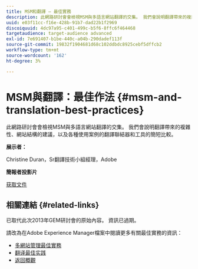 ```yaml
---
title: MSM和翻譯 — 最佳實務
description: 此網路研討會會檢視MSM與多語言網站翻譯的交集。 我們會說明翻譯帶來的複雜性、網站結構的建議，以及各種使用案例的翻譯聯結器和工具的簡短比較。
uuid: e03f11cc-f16e-428b-91b7-dad22b1f2969
discoiquuid: 4dc97a95-c401-499c-b5f6-8ffc6f464468
targetaudience: target-audience advanced
exl-id: 7e691407-b1be-440c-a04b-290dadef113f
source-git-commit: 19832f1904681d68c102ddbdc8925cebf5dffcb2
workflow-type: tm+mt
source-wordcount: '162'
ht-degree: 3%

---
```


# MSM與翻譯：最佳作法 {#msm-and-translation-best-practices}

此網路研討會會檢視MSM與多語言網站翻譯的交集。 我們會說明翻譯帶來的複雜性、網站結構的建議，以及各種使用案例的翻譯聯結器和工具的簡短比較。

**展示者：**

Christine Duran，Sr翻譯技術小組經理，Adobe

**簡報者投影片**

[获取文件](assets/20130731-adobe-msm-and-translation-best-practices.pdf)

## 相關連結 {#related-links}

已取代此次2013年GEM研討會的原始內容。 資訊已過期。

請改為在Adobe Experience Manager檔案中閱讀更多有關最佳實務的資訊：

* [多網站管理最佳實務](https://docs.adobe.com/docs/en/aem/6-1/administer/sites/msm/msm-bp.html)
* [翻译最佳实践](https://docs.adobe.com/docs/en/aem/6-1/administer/sites/translation/tc-bp.html)
* [返回概觀](https://helpx.adobe.com/experience-manager/kt/eseminars/gems/aem-index.html)
